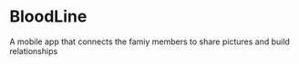 BloodLine
=========

A mobile app that connects the famiy members to share pictures and build relationships
